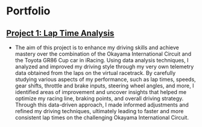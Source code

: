 # Portfolio
## [Project 1: Lap Time Analysis](https://github.com/boraguzel/LapTimeAnalysis)

* The aim of this project is to enhance my driving skills and achieve mastery over the combination of the Okayama International Circuit and the Toyota GR86 Cup car in iRacing. Using data analysis techniques, I analyzed and improved my driving style through my very own telemetry data obtained from the laps on the virtual racetrack. By carefully studying various aspects of my performance, such as lap times, speeds, gear shifts, throttle and brake inputs, steering wheel angles, and more, I identified areas of improvement and uncover insights that helped me optimize my racing line, braking points, and overall driving strategy. Through this data-driven approach, I made informed adjustments and refined my driving techniques, ultimately leading to faster and more consistent lap times on the challenging Okayama International Circuit.
